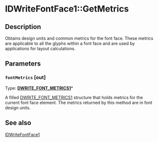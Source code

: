 # IDWriteFontFace1::GetMetrics

## Description

 Obtains design units and common metrics for the font face.
These metrics are applicable to all the glyphs within a font face and are used by applications for layout calculations.

## Parameters

### `fontMetrics` [out]

Type: **[DWRITE_FONT_METRICS1](https://learn.microsoft.com/windows/win32/api/dwrite_1/ns-dwrite_1-dwrite_font_metrics1)***

A filled [DWRITE_FONT_METRICS1](https://learn.microsoft.com/windows/win32/api/dwrite_1/ns-dwrite_1-dwrite_font_metrics1) structure that holds metrics for the current font face element.
The metrics returned by this method are in font design units.

## See also

[IDWriteFontFace1](https://learn.microsoft.com/windows/win32/api/dwrite_1/nn-dwrite_1-idwritefontface1)